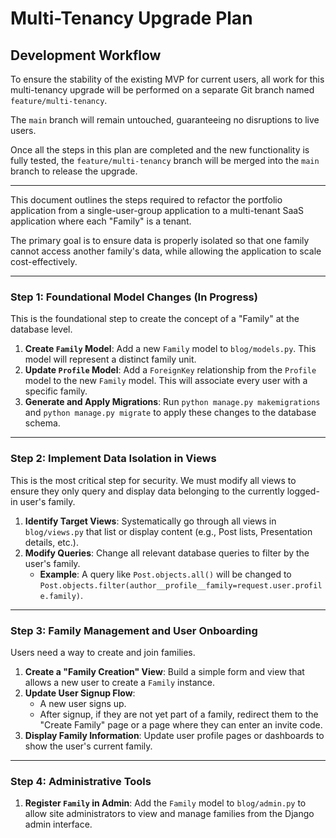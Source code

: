 # Multi-Tenancy Upgrade Plan

## Development Workflow

To ensure the stability of the existing MVP for current users, all work for this multi-tenancy upgrade will be performed on a separate Git branch named `feature/multi-tenancy`.

The `main` branch will remain untouched, guaranteeing no disruptions to live users.

Once all the steps in this plan are completed and the new functionality is fully tested, the `feature/multi-tenancy` branch will be merged into the `main` branch to release the upgrade.

---

This document outlines the steps required to refactor the portfolio application from a single-user-group application to a multi-tenant SaaS application where each "Family" is a tenant.

The primary goal is to ensure data is properly isolated so that one family cannot access another family's data, while allowing the application to scale cost-effectively.

---

### Step 1: Foundational Model Changes (In Progress)

This is the foundational step to create the concept of a "Family" at the database level.

1.  **Create `Family` Model**: Add a new `Family` model to `blog/models.py`. This model will represent a distinct family unit.
2.  **Update `Profile` Model**: Add a `ForeignKey` relationship from the `Profile` model to the new `Family` model. This will associate every user with a specific family.
3.  **Generate and Apply Migrations**: Run `python manage.py makemigrations` and `python manage.py migrate` to apply these changes to the database schema.

---

### Step 2: Implement Data Isolation in Views

This is the most critical step for security. We must modify all views to ensure they only query and display data belonging to the currently logged-in user's family.

1.  **Identify Target Views**: Systematically go through all views in `blog/views.py` that list or display content (e.g., Post lists, Presentation details, etc.).
2.  **Modify Queries**: Change all relevant database queries to filter by the user's family.
    *   **Example**: A query like `Post.objects.all()` will be changed to `Post.objects.filter(author__profile__family=request.user.profile.family)`.

---

### Step 3: Family Management and User Onboarding

Users need a way to create and join families.

1.  **Create a "Family Creation" View**: Build a simple form and view that allows a new user to create a `Family` instance.
2.  **Update User Signup Flow**:
    *   A new user signs up.
    *   After signup, if they are not yet part of a family, redirect them to the "Create Family" page or a page where they can enter an invite code.
3.  **Display Family Information**: Update user profile pages or dashboards to show the user's current family.

---

### Step 4: Administrative Tools

1.  **Register `Family` in Admin**: Add the `Family` model to `blog/admin.py` to allow site administrators to view and manage families from the Django admin interface.
